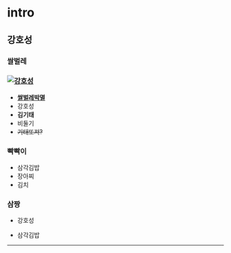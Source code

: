 # intro
## 강호성
### 쌀벌레 
### [![강호성](http://cfile22.uf.tistory.com/image/2119DA4056001CC62CFAE1)](https://youtu.be/zhMtIXhls_8)
* **[쌀벌레박멸](https://youtu.be/yomnddlkcYA)**
* 강호성
* **김기태**
* 비둘기
* ~~기태또져?~~
### 빡빡이
- 삼각김밥
- 장아찌
- 김치
### 삼짱
+ 강호성
* 삼각김밥
<hr/>
